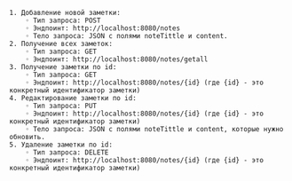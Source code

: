     1. Добавление новой заметки:
        ◦ Тип запроса: POST
        ◦ Эндпоинт: http://localhost:8080/notes
        ◦ Тело запроса: JSON с полями noteTittle и content.
    2. Получение всех заметок:
        ◦ Тип запроса: GET
        ◦ Эндпоинт: http://localhost:8080/notes/getall
    3. Получение заметки по id:
        ◦ Тип запроса: GET
        ◦ Эндпоинт: http://localhost:8080/notes/{id} (где {id} - это конкретный идентификатор заметки)
    4. Редактирование заметки по id:
        ◦ Тип запроса: PUT
        ◦ Эндпоинт: http://localhost:8080/notes/{id} (где {id} - это конкретный идентификатор заметки)
        ◦ Тело запроса: JSON с полями noteTittle и content, которые нужно обновить.
    5. Удаление заметки по id:
        ◦ Тип запроса: DELETE
        ◦ Эндпоинт: http://localhost:8080/notes/{id} (где {id} - это конкретный идентификатор заметки)